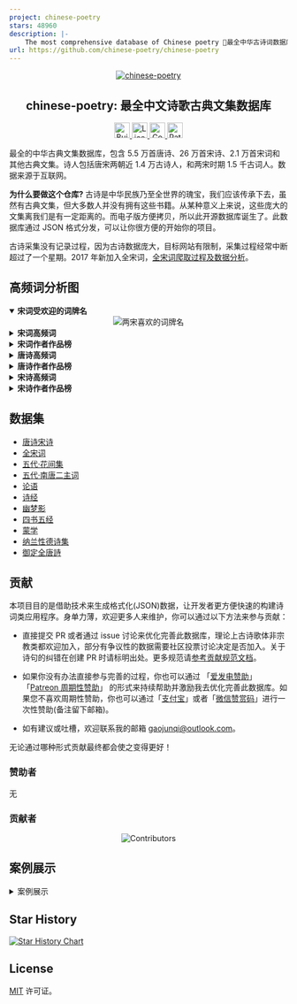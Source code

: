 ```yaml
---
project: chinese-poetry
stars: 48960
description: |-
    The most comprehensive database of Chinese poetry 🧶最全中华古诗词数据库,  唐宋两朝近一万四千古诗人,  接近5.5万首唐诗加26万宋诗.  两宋时期1564位词人，21050首词。
url: https://github.com/chinese-poetry/chinese-poetry
---
```


<p align="center">
  <a href="https://github.com/chinese-poetry/chinese-poetry">
      <img src="https://avatars3.githubusercontent.com/u/30764933?s=200&v=4" alt="chinese-poetry">
  </a>
</p>

<h2 align="center">chinese-poetry: 最全中文诗歌古典文集数据库</h2>

<p align="center">
  <a href="https://travis-ci.com/chinese-poetry/chinese-poetry" rel="nofollow">
    <img height="28px" alt="Build Status" src="https://img.shields.io/travis/chinese-poetry/chinese-poetry?style=for-the-badge" style="max-width:100%;">
  </a>
  <a href="https://github.com/chinese-poetry/chinese-poetry/blob/master/LICENSE">
    <img height="28px" alt="License" src="http://img.shields.io/badge/license-mit-blue.svg?style=for-the-badge" style="max-width:100%;">
  </a>
  <a href="https://github.com/chinese-poetry/chinese-poetry/graphs/contributors">
    <img height="28px" alt="Contributors" src="https://img.shields.io/github/contributors/chinese-poetry/chinese-poetry.svg?style=for-the-badge" style="max-width:100%;">
  </a>
  <a href="https://www.patreon.com/jackeygao" rel="nofollow">
    <img height="28px" alt="Patreon" src="https://img.shields.io/endpoint.svg?url=https%3A%2F%2Fshieldsio-patreon.vercel.app%2Fapi%3Fusername%3Djackeygao%26type%3Dpledges&style=for-the-badge" style="max-width:100%;">
  </a>
</p>


最全的中华古典文集数据库，包含 5.5 万首唐诗、26 万首宋诗、2.1 万首宋词和其他古典文集。诗人包括唐宋两朝近 1.4 万古诗人，和两宋时期 1.5 千古词人。数据来源于互联网。

**为什么要做这个仓库?** 古诗是中华民族乃至全世界的瑰宝，我们应该传承下去，虽然有古典文集，但大多数人并没有拥有这些书籍。从某种意义上来说，这些庞大的文集离我们是有一定距离的。而电子版方便拷贝，所以此开源数据库诞生了。此数据库通过 JSON 格式分发，可以让你很方便的开始你的项目。

古诗采集没有记录过程，因为古诗数据庞大，目标网站有限制，采集过程经常中断超过了一个星期。2017 年新加入全宋词，[全宋词爬取过程及数据分析](https://jackeygao.github.io/r/words/crawl-ci.html)。

## 高频词分析图

<details open>
  <summary><b>宋词受欢迎的词牌名</b></summary>

<div align="center">
<img src="https://raw.githubusercontent.com/jackeygao/chinese-poetry/master/images/ci_rhythmic_topK.png" alt="两宋喜欢的词牌名">
</div>
</details>

<details>
  <summary><b>宋词高频词</b></summary>
  <img src="https://raw.githubusercontent.com/jackeygao/chinese-poetry/master/images/ci_words_topK.png" alt="宋词高频词" style="max-width:100%;">
</details>

<details>
  <summary><b>宋词作者作品榜</b></summary>
  <img src="https://raw.githubusercontent.com/jackeygao/chinese-poetry/master/images/ci_author_topK.png" alt="宋词作者作品榜" style="max-width:100%;">
</details>

<details>
  <summary><b>唐诗高频词</b></summary>
  <img src="https://raw.githubusercontent.com/jackeygao/chinese-poetry/master/images/tang_text_topK.png" alt="唐诗高频词" style="max-width:100%;">
</details>

<details>
  <summary><b>唐诗作者作品榜</b></summary>
  <img src="https://raw.githubusercontent.com/jackeygao/chinese-poetry/master/images/tang_author_topK.png" alt="唐诗作者作品榜" style="max-width:100%;">
</details>

<details>
  <summary><b>宋诗高频词</b></summary>
  <img src="https://raw.githubusercontent.com/jackeygao/chinese-poetry/master/images/song_text_topK.png" alt="宋诗高频词" style="max-width:100%;">
</details>

<details>
  <summary><b>宋诗作者作品榜</b></summary>
  <img src="https://raw.githubusercontent.com/jackeygao/chinese-poetry/master/images/song_author_topK.png" alt="宋诗作者作品榜" style="max-width:100%;">
</details>

## 数据集

- [唐诗宋诗](./全唐诗)
- [全宋词](./宋词)
- [五代·花间集](./五代诗词/huajianji)
- [五代·南唐二主词](./五代诗词/nantang)
- [论语](./论语)
- [诗经](./诗经)
- [幽梦影](./幽梦影)
- [四书五经](./四书五经)
- [蒙学](./蒙学)
- [纳兰性德诗集](./纳兰性德)
- [御定全唐詩](./御定全唐詩)


## 贡献

本项目目的是借助技术来生成格式化(JSON)数据，让开发者更方便快速的构建诗词类应用程序。身单力薄，欢迎更多人来维护，你可以通过以下方法来参与贡献：

- 直接提交 PR 或者通过 issue 讨论来优化完善此数据库，理论上古诗歌体非宗教类都欢迎加入，部分有争议性的数据需要社区投票讨论决定是否加入。关于诗句的纠错在创建 PR 时请标明出处。更多规范请[参考贡献规范文档](https://github.com/chinese-poetry/chinese-poetry/wiki/%E5%8F%82%E4%B8%8E%E8%B4%A1%E7%8C%AE%E8%A7%84%E8%8C%83)。

- 如果你没有办法直接参与完善的过程，你也可以通过 「[爱发电赞助](https://afdian.net/a/chinese-poetry)」  「[Patreon 周期性赞助](https://www.patreon.com/jackeygao)」 的形式来持续帮助并激励我去优化完善此数据库。如果您不喜欢周期性赞助，你也可以通过「[支付宝](https://github.com/jackeyGao/JackeyGao.github.io/blob/master/static/images/alipay.png)」或者「[微信赞赏码](https://github.com/jackeyGao/JackeyGao.github.io/blob/master/static/images/wechat.jpg)」进行一次性赞助(备注留下邮箱)。

- 如有建议或吐槽，欢迎联系我的邮箱 gaojunqi@outlook.com。

无论通过哪种形式贡献最终都会使之变得更好！

### 赞助者

无

### 贡献者

<p align="center">
<img src="https://opencollective.com/chinese-poetry/contributors.svg?width=890&button=false" alt="Contributors">
</p>

## 案例展示

<details>
  <summary>案例展示</summary>
  
- [中文诗歌主页](https://chinese-poetry.github.io)是一个基于浏览器的诗词网站，包含唐诗三百首、宋词三百首等文集。
- [animalize](https://github.com/animalize) **/** [QuanTangshi](https://github.com/animalize/QuanTangshi)  *离线全唐诗 Android*
- [justdark](https://github.com/justdark) **/** [pytorch-poetry-gen](https://github.com/justdark/pytorch-poetry-gen)  *a char-RNN based on pytorch*
- [Clover27](https://github.com/Clover27) **/** [ancient-Chinese-poem-generator](https://github.com/Clover27/ancient-Chinese-poem-generator)  *Ancient-Chinese-Poem-Generator*
- [chinese-poetry](https://github.com/chinese-poetry) **/** [poetry-calendar](http://chinese-poetry.github.io/poetry-calendar/)  *诗词周历*
- [chenyuntc](https://github.com/chenyuntc) **/** [pytorch-book](https://github.com/chenyuntc/pytorch-book/blob/master/chapter9-神经网络写诗(CharRNN)/) *简体唐诗生成(char-RNN)，可生成藏头诗，自定义诗歌意境，前缀等。*
- [okcy1016](https://github.com/okcy1016) **/** [poetry-desktop](https://github.com/okcy1016/poetry-desktop/) *诗词桌面*
- [huangjianke](https://github.com/huangjianke) **/** [weapp-poem](https://github.com/huangjianke/weapp-poem/) *诗词墨客 小程序版*
- [汉字之美](https://hz.xusenlin.com/) *汉字之美是一个方便查询的诗词网站，简洁干净，方便使用。*
- [PaddlePaddle](https://github.com/PaddlePaddle) **/** [PaddleNLP](https://github.com/PaddlePaddle/PaddleNLP#%E4%BA%A4%E4%BA%92%E5%BC%8Fnotebook%E6%95%99%E7%A8%8B) *基于ERNIE-GEN(Transformer)的深度学习诗词生成，可自行修改逻辑来生成多种诗词风格。*
- [Harold-y](https://github.com/Harold-y) **/** [chinese-poetry-db-web](https://github.com/Harold-y/chinese-poetry-db-web) *基于本仓库的MySQL DB整合 + 诗词Web端展示与检索*
  
</details>

## Star History

[![Star History Chart](https://api.star-history.com/svg?repos=chinese-poetry/chinese-poetry&type=Date)](https://star-history.com/#chinese-poetry/chinese-poetry&Date)

## License

[MIT](https://github.com/chinese-poetry/chinese-poetry/blob/master/LICENSE) 许可证。


